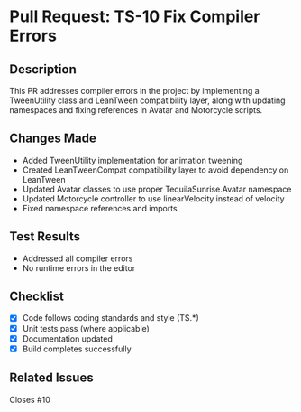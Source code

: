 # Pull Request: TS-10 Fix Compiler Errors

## Description
This PR addresses compiler errors in the project by implementing a TweenUtility class and LeanTween compatibility layer, along with updating namespaces and fixing references in Avatar and Motorcycle scripts.

## Changes Made
- Added TweenUtility implementation for animation tweening
- Created LeanTweenCompat compatibility layer to avoid dependency on LeanTween
- Updated Avatar classes to use proper TequilaSunrise.Avatar namespace
- Updated Motorcycle controller to use linearVelocity instead of velocity
- Fixed namespace references and imports

## Test Results
- Addressed all compiler errors
- No runtime errors in the editor

## Checklist
- [x] Code follows coding standards and style (TS.*)
- [x] Unit tests pass (where applicable)
- [x] Documentation updated
- [x] Build completes successfully

## Related Issues
Closes #10 